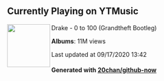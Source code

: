 ## Currently Playing on YTMusic

[<img align="left" width="100" src="https://i.ytimg.com/vi/3t_eU3tdy2g/sddefault.jpg?sqp=-oaymwEWCJADEOEBIAQqCghqEJQEGHgg6AJIWg&rs">](https://music.youtube.com/channel/UCU6cE7pdJPc6DU2jSrKEsdQ)

Drake - 0 to 100 (Grandtheft Bootleg)

**Albums**: 11M views

Last updated at 09/17/2020 13:42

#### Generated with [20chan/github-now](https://github.com/20chan/github-now)


<!--
**20chan/20chan** is a ✨ _special_ ✨ repository because its `README.md` (this file) appears on your GitHub profile.

Here are some ideas to get you started:

- 🔭 I’m currently working on ...
- 🌱 I’m currently learning ...
- 👯 I’m looking to collaborate on ...
- 🤔 I’m looking for help with ...
- 💬 Ask me about ...
- 📫 How to reach me: ...
- 😄 Pronouns: ...
- ⚡ Fun fact: ...
-->
